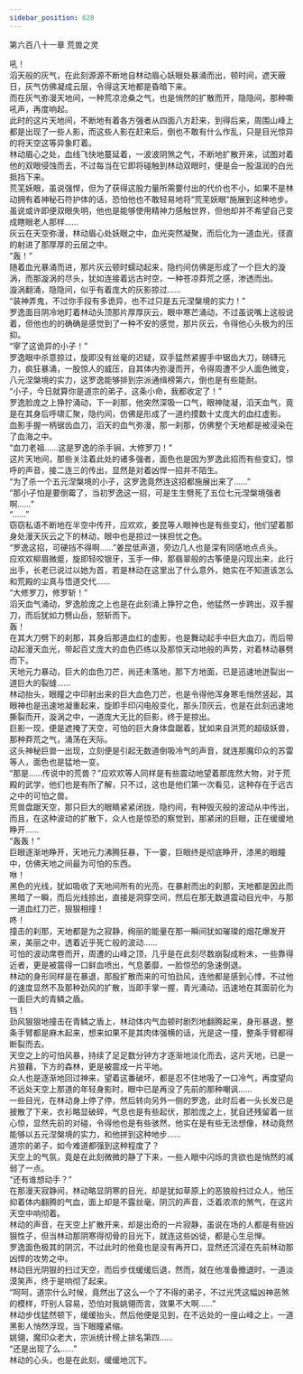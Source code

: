 ```yaml
---
sidebar_position: 628
---
```

 第六百八十一章 荒兽之灵


吼！  
滔天般的灰气，在此刻源源不断地自林动眉心妖眼处暴涌而出，顿时间，遮天蔽日，灰气仿佛凝成云层，令得这天地都是昏暗下来。  
而在灰气弥漫天地间，一种荒凉沧桑之气，也是悄然的扩散而开，隐隐间，那种嘶吼声，再度响起。  
此时的这片天地间，不断地有着各方强者从四面八方赶来，到得后来，周围山峰上都是出现了一些人影，而这些人影在赶来后，倒也不敢有什么作乱，只是目光惊异的将天空这等异象盯着。  
林动眉心之处，血线飞快地蔓延着，一波波阴煞之气，不断地扩散开来，试图对着他的双眼侵蚀而去，不过每当在它即将碰触到林动双眼时，便是会一股温润的白光抵挡下来。  
荒芜妖眼，虽说强悍，但为了获得这股力量所需要付出的代价也不小，如果不是林动拥有着神秘石符护体的话，恐怕他也不敢轻易地将“荒芜妖眼”施展到这种地步。  
虽说或许即便双眼失明，他也是能够使用精神力感触世界，但他却并不希望自己变成瞎眼老人那样……  
灰云在天空弥漫，林动眉心处妖眼之中，血光突然凝聚，而后化为一道血光，径直的射进了那厚厚的云层之中。  
“轰！”  
随着血光暴涌而进，那片灰云顿时蠕动起来，隐约间仿佛是形成了一个巨大的漩涡，而那漩涡的尽头，犹如连接着远古时空，一种苍凉莽荒之感，渗透而出。  
漩涡翻涌，隐隐间，似乎有着庞大的灰影掠过……  
“装神弄鬼，不过你手段有多诡异，也不过只是五元涅槃境的实力！”  
罗逸面目阴冷地盯着林动头顶那片厚厚灰云，眼中寒芒涌动，不过虽说嘴上这般说着，但他也的的确确是感觉到了一种不安的感觉，那片灰云，令得他心头极为的压抑。  
“宰了这诡异的小子！”  
罗逸眼中杀意掠过，旋即没有丝毫的迟疑，双手猛然紧握手中锯齿大刀，磅礴元力，疯狂暴涌，一股惊人的威压，自其体内弥漫而开，令得周遭不少人面色微变，八元涅槃境的实力，这罗逸能够排到宗派通缉榜第六，倒也是有些能耐。  
“小子，今日就算你是道宗的弟子，这条小命，我都收定了！”  
罗逸脸庞之上狰狞涌动，下一刹那，他突然深吸一口气，眼神陡凝，滔天血气，竟是在其身后呼啸汇聚，隐约间，仿佛是形成了一道约摸数十丈庞大的血红虚影。  
血影手握一柄锯齿血刀，滔天的血气弥漫，那一刹那，仿佛整个天地都是被浸染在了血海之中。  
“血刀老祖……这是罗逸的杀手锏，大修罗刀！”  
这片天地间，那些关注着此处的诸多强者，面色也是因为罗逸此招而有些变幻，惊呼的声音，接二连三的传出，显然是对着凶悍一招并不陌生。  
“为了杀一个五元涅槃境的小子，这罗逸竟然连这招都施展出来了……”  
“那小子怕是要倒霉了，当初罗逸这一招，可是生生劈死了五位七元涅槃境强者啊……”  
“……”  
窃窃私语不断地在半空中传开，应欢欢，姜昆等人眼神也是有些变幻，他们望着那身处漫天灰云之下的林动，眼中也是掠过一抹担忧之色。  
“罗逸这招，可硬挡不得啊……”姜昆低声道，旁边几人也是深有同感地点点头。  
应欢欢柳眉微蹙，旋即轻咬银牙，玉手一伸，那翡翠般的古筝便是闪现出来，此行出手，长老已说过以她为首，若是林动在这里出了什么意外，她实在不知道该怎么和荒殿的尘真与悟道交代……  
“大修罗刀，修罗斩！”  
滔天血气涌动，罗逸脸庞之上也是在此刻涌上狰狞之色，他猛然一步跨出，双手握刀，而后犹如力劈山岳，怒斩而下。  
轰！  
在其大刀劈下的刹那，其身后那道血红的虚影，也是舞动起手中巨大血刀，而后带动起漫天血光，带起百丈庞大的血色匹练以及那惊天动地般的声势，对着林动暴劈而下。  
天地元力暴动，巨大的血色刀芒，尚还未落地，那下方地面，已是迅速地迸裂出一道巨大的裂缝……  
林动抬头，眼瞳之中印射出来的巨大血色刀芒，也是令得他浑身寒毛悄然竖起，其眼神也是迅速地凝重起来，旋即手印闪电般变化，那头顶灰云，也是在此刻迅速地撕裂而开，漩涡之中，一道庞大无比的巨影，终于是掠出。  
巨影一现，便是遮掩了天空，可怕的巨大身体盘踞着，犹如来自洪荒的超级妖兽，那种莽荒之气，涌荡在天际。  
这头神秘巨兽一出现，立刻便是引起无数道倒吸冷气的声音，就连那魔印众的苏雷等人，面色也是猛地一变。  
“那是……传说中的荒兽？”应欢欢等人同样是有些震动地望着那庞然大物，对于荒殿的武学，他们也是有所了解，只不过，这也是他们第一次看见，这种存在于远古之中的可怕之兽。  
荒兽盘踞天空，那只巨大的眼睛紧紧闭拢，隐约间，有种毁灭般的波动从中传出，而且，在这种波动的扩散下，众人也是惊恐的察觉到，那紧闭的巨眼，正在缓缓地睁开……  
“轰轰！”  
巨眼逐渐地睁开，天地元力沸腾狂暴，下一霎，巨眼终是彻底睁开，漆黑的眼瞳中，仿佛天地之间最为可怕的东西。  
咻！  
黑色的光线，犹如吸收了天地间所有的光亮，在暴射而出的刹那，天地都是因此而黑暗了一瞬，而后光线掠出，直接是洞穿空间，然后在那无数道震动目光中，与那一道血红刀芒，狠狠相撞！  
咚！  
撞击的刹那，天地都是为之寂静，绚丽的能量在那一瞬间犹如璀璨的烟花爆发开来，美丽之中，透着近乎死亡般的波动……  
可怕的波动席卷而开，周遭的山峰之顶，几乎是在此刻尽数崩裂成粉末，一些靠得近者，更是被震得一口鲜血喷出，气息萎靡，一脸惊恐的急速倒退。  
林动的身形同样是在暴退，那股扩散而来的可怕劲风，连他都是感到心悸，不过他的速度显然不及那种劲风的扩散，当即手掌一握，青光涌动，迅速地在其面前化为一面巨大的青鳞之盾。  
铛！  
劲风狠狠地撞击在青鳞之盾上，林动体内气血顿时剧烈地翻腾起来，身形暴退，整条手臂都是麻木起来，想来如果不是其肉体强横的话，光是这一撞，整条手臂都得断裂而去。  
天空之上的可怕风暴，持续了足足数分钟方才逐渐地淡化而去，这片天地，已是一片狼藉，下方的森林，更是被震成一片平地。  
众人也是逐渐地回过神来，望着这番破坏，都是忍不住地吸了一口冷气，再度望向不远处天空上那道的年轻身影时，眼中已是再没了先前的那种嘲讽……  
一些目光，在林动身上停了停，然后转向另外一侧的罗逸，此时后者一头长发已是披散了下来，衣衫略显破碎，气息也是有些起伏，那脸庞之上，犹自还残留着一丝心惊，显然先前的对碰，令得他也是有些骇然，他实在是有些无法想像，林动竟然能够以五元涅槃境的实力，和他拼到这种地步……  
道宗的弟子，如今难道都强到这种程度了？  
天空上的气氛，竟是在此刻微微的静了下来，一些人眼中闪烁的贪欲也是悄然的减弱了一点。  
“还有谁想动手？”  
在那漫天寂静间，林动略显阴寒的目光，却是犹如草原上的恶狼般扫过众人，他压抑着体内翻腾的气血，面上却是不露丝毫，阴沉的声音，泛着浓浓的煞气，在这片天空中响彻着。  
林动的声音，在天空上扩散开来，却是出奇的一片寂静，虽说在场的人都是有些凶狠性子，但当林动那阴寒得彻骨的目光下，就连这些凶徒，都是心生忌惮。  
罗逸面色极其的阴沉，不过此时的他竟也是没有再开口，显然还沉浸在先前林动那凶悍的攻势之中。  
林动目光阴狠的扫过天空，而后步伐缓缓后退，然而，就在他准备撤退时，一道淡漠笑声，终于是响彻了起来。  
“呵呵，道宗什么时候，竟然出了这么一个了不得的弟子，不过光凭这幅凶神恶煞的模样，吓别人容易，恐怕对我姚翎而言，效果不大啊……”  
林动步伐猛然顿下，缓缓抬头，然后他便是见到，在不远处的一座山峰之上，一道黑影人悄然浮现，当下眼瞳紧缩。  
姚翎，魔印众老大，宗派统计榜上排名第四……  
“还是出现了么……”  
林动的心头，也是在此刻，缓缓地沉下。  
  
  
